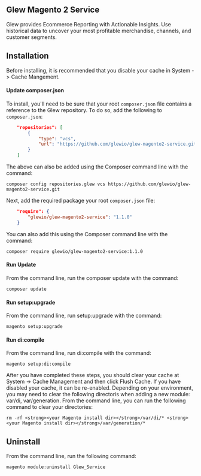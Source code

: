 ## Glew Magento 2 Service

Glew provides Ecommerce Reporting with Actionable Insights.  Use historical data to uncover your most profitable merchandise, channels, and customer segments.

## Installation

Before installing, it is recommended that you disable your cache in System -> Cache Mangement.

#### Update composer.json
To install, you'll need to be sure that your root `composer.json` file contains a reference to the Glew repository.  To do so, add the following to `composer.json`:

```json
    "repositories": [
        {
            "type": "vcs",                                                                                                              
            "url": "https://github.com/glewio/glew-magento2-service.git"
        }
    ]
```

The above can also be added using the Composer command line with the command: 

    composer config repositories.glew vcs https://github.com/glewio/glew-magento2-service.git
    
Next, add the required package your root `composer.json` file:

```json
    "require": {
        "glewio/glew-magento2-service": "1.1.0"
    }
```

You can also add this using the Composer command line with the command:

    composer require glewio/glew-magento2-service:1.1.0

#### Run Update
From the command line, run the composer update with the command:

    composer update

#### Run setup:upgrade
From the command line, run setup:upgrade with the command:

    magento setup:upgrade

#### Run di:compile
From the command line, run di:compile with the command:

    magento setup:di:compile
    
After you have completed these steps, you should clear your cache at System -> Cache Management and then click Flush Cache.  If you have disabled your cache, it can be re-enabled.  Depending on your environment, you may need to clear the following directoris when adding a new module:  var/di, var/generation.  From the command line, you can run the following command to clear your directories:
    
    rm -rf <strong><your Magento install dir></strong>/var/di/* <strong><your Magento install dir></strong>/var/generation/*

## Uninstall
From the command line, run the following command:

    magento module:uninstall Glew_Service

